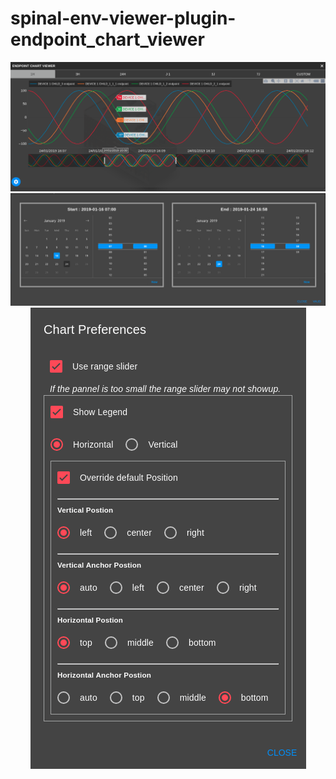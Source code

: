 # spinal-env-viewer-plugin-endpoint_chart_viewer

<p align="center">
  <img src="./images/main.png" />
  <img src="./images/customTime.png" />
  <img src="./images/preference.png" />
</p>
